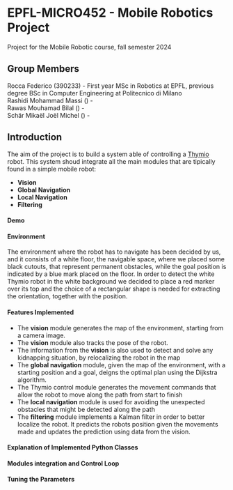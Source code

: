 # EPFL-MICRO452 - Mobile Robotics Project
Project for the Mobile Robotic course, fall semester 2024

## Group Members
Rocca Federico (390233) - First year MSc in Robotics at EPFL, previous degree BSc in Computer Engineering at Politecnico di Milano  
Rashidi Mohammad Massi () -  
Rawas Mouhamad Bilal () -  
Schär Mikaël Joël Michel () -  

## Introduction
The aim of the project is to build a system able of controlling a [Thymio](https://www.thymio.org/) robot. This system shoud integrate all the main modules that are tipically found in a simple mobile robot:
- **Vision**
- **Global Navigation**
- **Local Navigation**
- **Filtering**

#### Demo

#### Environment
The environment where the robot has to navigate has been decided by us, and it consists of a white floor, the navigable space, where we placed some black cutouts, that represent permanent obstacles, while the goal position is indicated by a blue mark placed on the floor. In order to detect the white Thymio robot in the white background we decided to place a red marker over its top and the choice of a rectangular shape is needed for extracting the orientation, together with the position.

#### Features Implemented
- The **vision** module generates the map of the environment, starting from a camera image.
- The **vision** module also tracks the pose of the robot.
- The information from the **vision** is also used to detect and solve any kidnapping situation, by relocalizing the robot in the map
- The **global navigation** module, given the map of the environment, with a starting position and a goal, deigns the optimal plan using the Dijkstra algorithm.
- The Thymio control module generates the movement commands that allow the robot to move along the path from start to finish
- The **local navigation** module is used for avoiding the unexpected obstacles that might be detected along the path
- The **filtering** module implements a Kalman filter in order to better localize the robot. It predicts the robots position given the movements made and updates the prediction using data from the vision.

#### Explanation of Implemented Python Classes

#### Modules integration and Control Loop

#### Tuning the Parameters
